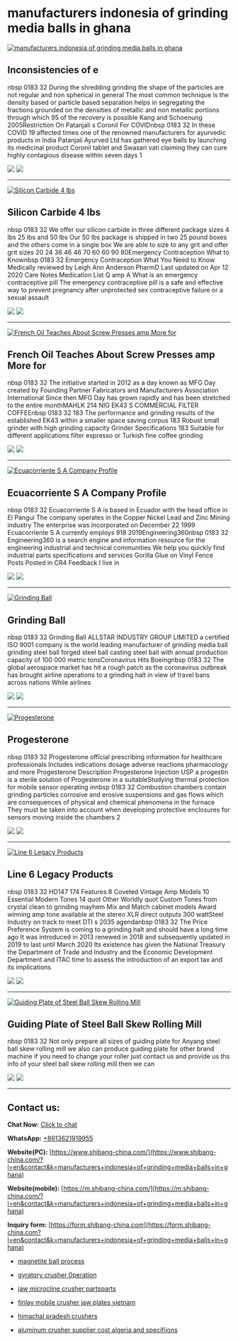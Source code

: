 # manufacturers indonesia of grinding media balls in ghana

<a href="https://swt.shibang-china.com/?l=en&img&k=manufacturers+indonesia+of+grinding+media+balls+in+ghana" target="_blank">![manufacturers indonesia of grinding media balls in ghana](http://static.shibang-china.com/all-800x300/304.jpg)</a>

## Inconsistencies of e
nbsp 0183 32 During the shredding grinding the shape of the particles are not regular and non spherical in general The most common technique is the density based or particle based separation helps in segregating the fractions grounded on the densities of metallic and non metallic portions through which 95 of the recovery is possible Kang and Schoenung 2005Restriction On Patanjali s Coronil For COVIDnbsp 0183 32 In these COVID 19 affected times one of the renowned manufacturers for ayurvedic products in India Patanjali Ayurved Ltd has gathered eye balls by launching its medicinal product Coronil tablet and Swasari vati claiming they can cure highly contagious disease within seven days 1


<a href="https://whatsapp.shibangsoft.com/WhatsApp.php" target="_blank" title="WhatsApp">![](http://static.shibang-china.com/icon/whatsapp.png)</a> <a href="https://swt.shibang-china.com/?l=en&icon&k=manufacturers+indonesia+of+grinding+media+balls+in+ghana" target="_blank">![](http://static.shibang-china.com/icon/chat-en.png)</a>

---

<a href="https://swt.shibang-china.com/?l=en&img&k=manufacturers+indonesia+of+grinding+media+balls+in+ghana" target="_blank">![Silicon Carbide 4 lbs](http://static.shibang-china.com/all-800x300/583.jpg)</a>

## Silicon Carbide 4 lbs
nbsp 0183 32 We offer our silicon carbide in three different package sizes 4 lbs 25 lbs and 50 lbs Our 50 lbs package is shipped in two 25 pound boxes and the others come in a single box We are able to size to any grit and offer grit sizes 20 24 36 46 46 70 60 60 90 80Emergency Contraception What to Knownbsp 0183 32 Emergency Contraception What You Need to Know Medically reviewed by Leigh Ann Anderson PharmD Last updated on Apr 12 2020 Care Notes Medication List Q amp A What is an emergency contraceptive pill The emergency contraceptive pill is a safe and effective way to prevent pregnancy after unprotected sex contraceptive failure or a sexual assault


<a href="https://whatsapp.shibangsoft.com/WhatsApp.php" target="_blank" title="WhatsApp">![](http://static.shibang-china.com/icon/whatsapp.png)</a> <a href="https://swt.shibang-china.com/?l=en&icon&k=manufacturers+indonesia+of+grinding+media+balls+in+ghana" target="_blank">![](http://static.shibang-china.com/icon/chat-en.png)</a>

---

<a href="https://swt.shibang-china.com/?l=en&img&k=manufacturers+indonesia+of+grinding+media+balls+in+ghana" target="_blank">![French Oil Teaches About Screw Presses amp More for](http://static.shibang-china.com/all-800x300/1197.jpg)</a>

## French Oil Teaches About Screw Presses amp More for
nbsp 0183 32 The initiative started in 2012 as a day known as MFG Day created by Founding Partner Fabricators and Manufacturers Association International Since then MFG Day has grown rapidly and has been stretched to the entire monthMAHLK 214 NIG EK43 S COMMERCIAL FILTER COFFEEnbsp 0183 32 183 The performance and grinding results of the established EK43 within a smaller space saving corpus 183 Robust small grinder with high grinding capacity Grinder Specifications 183 Suitable for different applications filter espresso or Turkish fine coffee grinding


<a href="https://whatsapp.shibangsoft.com/WhatsApp.php" target="_blank" title="WhatsApp">![](http://static.shibang-china.com/icon/whatsapp.png)</a> <a href="https://swt.shibang-china.com/?l=en&icon&k=manufacturers+indonesia+of+grinding+media+balls+in+ghana" target="_blank">![](http://static.shibang-china.com/icon/chat-en.png)</a>

---

<a href="https://swt.shibang-china.com/?l=en&img&k=manufacturers+indonesia+of+grinding+media+balls+in+ghana" target="_blank">![Ecuacorriente S A Company Profile](http://static.shibang-china.com/all-800x300/827.jpg)</a>

## Ecuacorriente S A Company Profile
nbsp 0183 32 Ecuacorriente S A is based in Ecuador with the head office in El Pangui The company operates in the Copper Nickel Lead and Zinc Mining industry The enterprise was incorporated on December 22 1999 Ecuacorriente S A currently employs 918 2019Engineering360nbsp 0183 32 Engineering360 is a search engine and information resource for the engineering industrial and technical communities We help you quickly find industrial parts specifications and services Gorilla Glue on Vinyl Fence Posts Posted in CR4 Feedback I live in


<a href="https://whatsapp.shibangsoft.com/WhatsApp.php" target="_blank" title="WhatsApp">![](http://static.shibang-china.com/icon/whatsapp.png)</a> <a href="https://swt.shibang-china.com/?l=en&icon&k=manufacturers+indonesia+of+grinding+media+balls+in+ghana" target="_blank">![](http://static.shibang-china.com/icon/chat-en.png)</a>

---

<a href="https://swt.shibang-china.com/?l=en&img&k=manufacturers+indonesia+of+grinding+media+balls+in+ghana" target="_blank">![Grinding Ball](http://static.shibang-china.com/all-800x300/726.jpg)</a>

## Grinding Ball
nbsp 0183 32 Grinding Ball ALLSTAR INDUSTRY GROUP LIMITED a certified ISO 9001 company is the world leading manufacturer of grinding media ball grinding steel ball forged steel ball casting steel ball with annual production capacity of 100 000 metric tonsCoronavirus Hits Boeingnbsp 0183 32 The global aerospace market has hit a rough patch as the coronavirus outbreak has brought airline operations to a grinding halt in view of travel bans across nations While airlines


<a href="https://whatsapp.shibangsoft.com/WhatsApp.php" target="_blank" title="WhatsApp">![](http://static.shibang-china.com/icon/whatsapp.png)</a> <a href="https://swt.shibang-china.com/?l=en&icon&k=manufacturers+indonesia+of+grinding+media+balls+in+ghana" target="_blank">![](http://static.shibang-china.com/icon/chat-en.png)</a>

---

<a href="https://swt.shibang-china.com/?l=en&img&k=manufacturers+indonesia+of+grinding+media+balls+in+ghana" target="_blank">![Progesterone](http://static.shibang-china.com/all-800x300/13.jpg)</a>

## Progesterone
nbsp 0183 32 Progesterone official prescribing information for healthcare professionals Includes indications dosage adverse reactions pharmacology and more Progesterone Description Progesterone Injection USP a progestin is a sterile solution of Progesterone in a suitableStudying thermal protection for mobile sensor operating innbsp 0183 32 Combustion chambers contain grinding particles corrosive and erosive suspensions and gas flows which are consequences of physical and chemical phenomena in the furnace They must be taken into account when developing protective enclosures for sensors moving inside the chambers 2


<a href="https://whatsapp.shibangsoft.com/WhatsApp.php" target="_blank" title="WhatsApp">![](http://static.shibang-china.com/icon/whatsapp.png)</a> <a href="https://swt.shibang-china.com/?l=en&icon&k=manufacturers+indonesia+of+grinding+media+balls+in+ghana" target="_blank">![](http://static.shibang-china.com/icon/chat-en.png)</a>

---

<a href="https://swt.shibang-china.com/?l=en&img&k=manufacturers+indonesia+of+grinding+media+balls+in+ghana" target="_blank">![Line 6 Legacy Products](http://static.shibang-china.com/all-800x300/1465.jpg)</a>

## Line 6 Legacy Products
nbsp 0183 32 HD147 174 Features 8 Coveted Vintage Amp Models 10 Essential Modern Tones 14 quot Other Worldly quot Custom Tones from crystal clean to grinding mayhem Mix and Match cabinet models Award winning amp tone available at the stereo XLR direct outputs 300 wattSteel Industry on track to meet DTI s 2035 agendanbsp 0183 32 The Price Preference System is coming to a grinding halt and should have a long time ago It was introduced in 2013 renewed in 2018 and subsequently updated in 2019 to last until March 2020 Its existence has given the National Treasury the Department of Trade and Industry and the Economic Development Department and ITAC time to assess the introduction of an export tax and its implications


<a href="https://whatsapp.shibangsoft.com/WhatsApp.php" target="_blank" title="WhatsApp">![](http://static.shibang-china.com/icon/whatsapp.png)</a> <a href="https://swt.shibang-china.com/?l=en&icon&k=manufacturers+indonesia+of+grinding+media+balls+in+ghana" target="_blank">![](http://static.shibang-china.com/icon/chat-en.png)</a>

---

<a href="https://swt.shibang-china.com/?l=en&img&k=manufacturers+indonesia+of+grinding+media+balls+in+ghana" target="_blank">![Guiding Plate of Steel Ball Skew Rolling Mill](http://static.shibang-china.com/all-800x300/823.jpg)</a>

## Guiding Plate of Steel Ball Skew Rolling Mill
nbsp 0183 32 Not only prepare all sizes of guiding plate for Anyang steel ball skew rolling mill we also can produce guiding plate for other brand machine if you need to change your roller just contact us and provide us ths info of your steel ball skew rolling mill then we can

<a href="https://whatsapp.shibangsoft.com/WhatsApp.php" target="_blank" title="WhatsApp">![](http://static.shibang-china.com/icon/whatsapp.png)</a> <a href="https://swt.shibang-china.com/?l=en&icon&k=manufacturers+indonesia+of+grinding+media+balls+in+ghana" target="_blank">![](http://static.shibang-china.com/icon/chat-en.png)</a>

---
## Contact us:

**Chat Now:** [Click to chat](https://swt.shibang-china.com?l=en&contact&k=manufacturers+indonesia+of+grinding+media+balls+in+ghana)

**WhatsApp:**  [+8613621919955](https://whatsapp.shibangsoft.com/WhatsApp.php)

**Website(PC):** [https://www.shibang-china.com/](https://www.shibang-china.com/?l=en&contact&k=manufacturers+indonesia+of+grinding+media+balls+in+ghana)

**Website(mobile):** [https://m.shibang-china.com/](https://m.shibang-china.com/?l=en&contact&k=manufacturers+indonesia+of+grinding+media+balls+in+ghana)

**Inquiry form:** [https://form.shibang-china.com](https://form.shibang-china.com?l=en&contact&k=manufacturers+indonesia+of+grinding+media+balls+in+ghana)

* [magnetite ball process](../164/magnetite%20ball%20process.md)

* [gyratory crusher 0peration](../166/gyratory%20crusher%200peration.md)

* [jaw microcline crusher partsparts](../168/jaw%20microcline%20crusher%20partsparts.md)

* [finlay mobile crusher jaw plates vietnam](../167/finlay%20mobile%20crusher%20jaw%20plates%20vietnam.md)

* [himachal pradesh crushers](../162/himachal%20pradesh%20crushers.md)

* [aluminum crusher supplier cost algeria and specifiions](../170/aluminum%20crusher%20supplier%20cost%20algeria%20and%20specifiions.md)